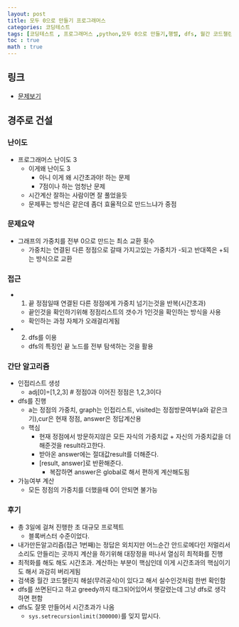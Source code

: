 ```yaml
---
layout: post
title: 모두 0으로 만들기 프로그래머스
categories: 코딩테스트
tags: [코딩테스트 , 프로그래머스 ,python,모두 0으로 만들기,행렬, dfs, 월간 코드챌린지 시즌2,setrecursionlimit]
toc : true
math : true
---
```


## 링크
- [문제보기](https://programmers.co.kr/learn/courses/30/lessons/76503)

## 경주로 건설

### 난이도
- 프로그래머스 난이도 3
  - 이게왜 난이도 3
    - 아니 이게 왜 시간초과야! 하는 문제
    - 7점이나 하는 엄청난 문제
  - 시간계산 잘하는 사람이면 잘 풀었을듯
  - 문제푸는 방식은 같은데 좀더 효율적으로 만드느냐가 중점

### 문제요약
- 그래프의 가중치를 전부 0으로 만드는 최소 교환 횟수
  - 가중치는 연결된 다른 정점으로 갈때 가지고있는 가중치가 -되고 반대쪽은 +되는 방식으로 교환

### 접근
- 1. 끝 정점일때 연결된 다른 정점에게 가중치 넘기는것을 반복(시간초과)
  - 끝인것을 확인하기위해 정점리스트의 갯수가 1인것을 확인하는 방식을 사용
  - 확인하는 과정 자체가 오래걸리게됨
- 2. dfs를 이용
  - dfs의 특징인 끝 노드를 전부 탐색하는 것을 활용

### 간단 알고리즘
- 인접리스트 생성
  - adj[0]=[1,2,3] # 정점0과 이어진 정점은 1,2,3이다
- dfs를 진행
  - a는 정점의 가중치, graph는 인접리스트, visited는 정점방문여부(a와 같은크기),cur은 현재 정점, answer은 정답계산용
  - 핵심
    - 현재 정점에서 방문하지않은 모든 자식의 가중치값 + 자신의 가중치값을 더해준것을 result라고한다.
    - 받아온 answer에는 절대값result를 더해준다.
    - [result, answer]로 반환해준다.
      - 복잡하면 answer은 global로 해서 편하게 계산해도됨
- 가능여부 계산
  - 모든 정점의 가중치를 더했을때 0이 안되면 불가능

### 후기
- 총 3일에 걸쳐 진행한 초 대규모 프로젝트
  - 블록버스터 수준이었다.
- 내가만든알고리즘(접근 1번째)는 정답은 외치지만 어느순간 안드로메다인 저멀리서 소리도 안들리는 곳까지 계산을 하기위해 대장정을 떠나서 열심히 최적화를 진행
- 최적화를 해도 해도 시간초과. 계산하는 부분이 핵심인데 이게 시간초과의 핵심이기도 해서 과감히 버리게됨
- 검색중 월간 코드챌린지 해설(무려공식)이 있다고 해서 실수인것처럼 한번 확인함
- dfs를 쓰면된다고 하고 greedy까지 태그되어있어서 햇갈렸는데 그냥 dfs로 생각하면 편함
- dfs도 잘못 만들어서 시간초과가 나옴
  - `sys.setrecursionlimit(300000)`를 잊지 맙시다.
